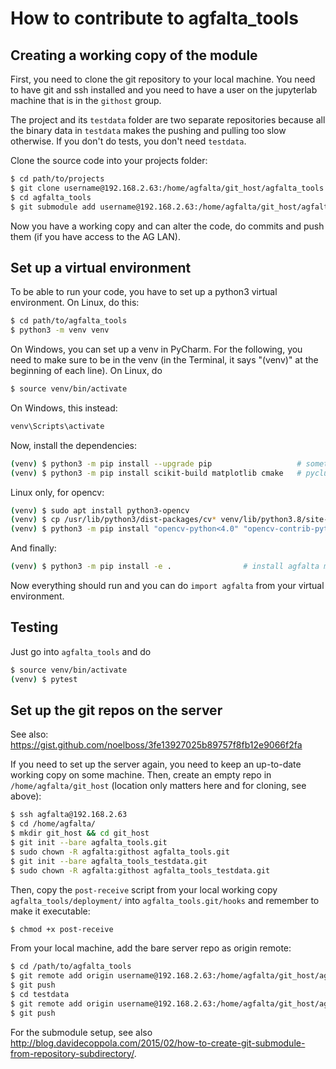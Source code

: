 # How to contribute to agfalta_tools

## Creating a working copy of the module

First, you need to clone the git repository to your local machine. You need to have git and ssh
installed and you need to have a user on the jupyterlab machine that is in the `githost` group.

The project and its `testdata` folder are two separate repositories because all the binary data in
`testdata` makes the pushing and pulling too slow otherwise. If you don't do tests, you don't need
`testdata`.

Clone the source code into your projects folder:

```sh
$ cd path/to/projects
$ git clone username@192.168.2.63:/home/agfalta/git_host/agfalta_tools.git
$ cd agfalta_tools
$ git submodule add username@192.168.2.63:/home/agfalta/git_host/agfalta_tools_testdata.git
```

Now you have a working copy and can alter the code, do commits and push them (if you have access
to the AG LAN).

## Set up a virtual environment

To be able to run your code, you have to set up a python3 virtual environment. On Linux, do this:

```sh
$ cd path/to/agfalta_tools
$ python3 -m venv venv
```

On Windows, you can set up a venv in PyCharm. For the following, you need to make sure to be
in the venv (in the Terminal, it says "(venv)" at the beginning of each line). On Linux, do

```sh
$ source venv/bin/activate
```

On Windows, this instead:

```cmd
venv\Scripts\activate
```

Now, install the dependencies:

```sh
(venv) $ python3 -m pip install --upgrade pip        			# sometimes necessary?
(venv) $ python3 -m pip install scikit-build matplotlib cmake	# pyclustering has wrong dependencies
```

Linux only, for opencv:

```sh
(venv) $ sudo apt install python3-opencv                                          
(venv) $ cp /usr/lib/python3/dist-packages/cv* venv/lib/python3.8/site-packages/
(venv) $ python3 -m pip install "opencv-python<4.0" "opencv-contrib-python<4.0"
```

And finally:

```sh
(venv) $ python3 -m pip install -e .               	# install agfalta module
```

Now everything should run and you can do `import agfalta` from your virtual environment.


## Testing

Just go into `agfalta_tools` and do

```sh
$ source venv/bin/activate
(venv) $ pytest
```


## Set up the git repos on the server

See also: https://gist.github.com/noelboss/3fe13927025b89757f8fb12e9066f2fa

If you need to set up the server again, you need to keep an up-to-date working copy on some machine.
Then, create an empty repo in `/home/agfalta/git_host` (location only matters here and for cloning,
see above):

```sh
$ ssh agfalta@192.168.2.63
$ cd /home/agfalta/
$ mkdir git_host && cd git_host
$ git init --bare agfalta_tools.git
$ sudo chown -R agfalta:githost agfalta_tools.git
$ git init --bare agfalta_tools_testdata.git
$ sudo chown -R agfalta:githost agfalta_tools_testdata.git
```

Then, copy the `post-receive` script from your local working copy `agfalta_tools/deployment/` into
`agfalta_tools.git/hooks` and remember to make it executable:

```sh
$ chmod +x post-receive
```

From your local machine, add the bare server repo as origin remote:

```sh
$ cd /path/to/agfalta_tools
$ git remote add origin username@192.168.2.63:/home/agfalta/git_host/agfalta_tools.git
$ git push
$ cd testdata
$ git remote add origin username@192.168.2.63:/home/agfalta/git_host/agfalta_tools_testdata.git
$ git push
```

For the submodule setup, see also http://blog.davidecoppola.com/2015/02/how-to-create-git-submodule-from-repository-subdirectory/.
